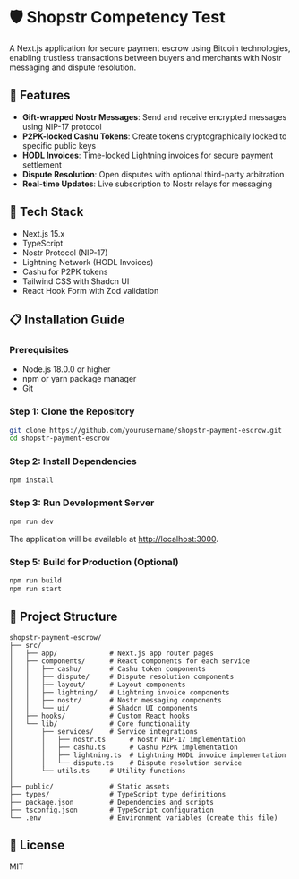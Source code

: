 # 🛡️ Shopstr Competency Test

A Next.js application for secure payment escrow using Bitcoin technologies, enabling trustless transactions between buyers and merchants with Nostr messaging and dispute resolution.

## 🚀 Features

- **Gift-wrapped Nostr Messages**: Send and receive encrypted messages using NIP-17 protocol
- **P2PK-locked Cashu Tokens**: Create tokens cryptographically locked to specific public keys
- **HODL Invoices**: Time-locked Lightning invoices for secure payment settlement
- **Dispute Resolution**: Open disputes with optional third-party arbitration
- **Real-time Updates**: Live subscription to Nostr relays for messaging

## 🧰 Tech Stack

- Next.js 15.x
- TypeScript
- Nostr Protocol (NIP-17)
- Lightning Network (HODL Invoices)
- Cashu for P2PK tokens
- Tailwind CSS with Shadcn UI
- React Hook Form with Zod validation

## 📋 Installation Guide

### Prerequisites

- Node.js 18.0.0 or higher
- npm or yarn package manager
- Git

### Step 1: Clone the Repository

```bash
git clone https://github.com/yourusername/shopstr-payment-escrow.git
cd shopstr-payment-escrow
```

### Step 2: Install Dependencies

```bash
npm install
```

### Step 3: Run Development Server

```bash
npm run dev
```

The application will be available at [http://localhost:3000](http://localhost:3000).

### Step 5: Build for Production (Optional)

```bash
npm run build
npm run start
```

## 🧩 Project Structure

```
shopstr-payment-escrow/
├── src/                 
│   ├── app/             # Next.js app router pages
│   ├── components/      # React components for each service
│   │   ├── cashu/       # Cashu token components
│   │   ├── dispute/     # Dispute resolution components
│   │   ├── layout/      # Layout components
│   │   ├── lightning/   # Lightning invoice components
│   │   ├── nostr/       # Nostr messaging components
│   │   └── ui/          # Shadcn UI components
│   ├── hooks/           # Custom React hooks
│   └── lib/             # Core functionality
│       ├── services/    # Service integrations
│       │   ├── nostr.ts      # Nostr NIP-17 implementation
│       │   ├── cashu.ts      # Cashu P2PK implementation
│       │   ├── lightning.ts  # Lightning HODL invoice implementation
│       │   └── dispute.ts    # Dispute resolution service
│       └── utils.ts     # Utility functions
│
├── public/              # Static assets
├── types/               # TypeScript type definitions
├── package.json         # Dependencies and scripts
├── tsconfig.json        # TypeScript configuration
└── .env                 # Environment variables (create this file)
```

## 📄 License

MIT 
